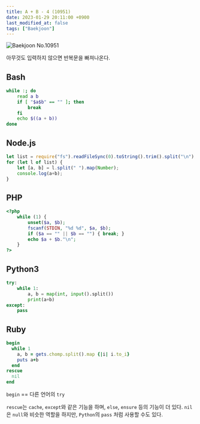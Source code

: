 ```yaml
---
title: A + B - 4 (10951)
date: 2023-01-29 20:11:00 +0900
last_modified_at: false
tags: ["Baekjoon"]
---
```


![Baekjoon No.10951](https://cdn.jsdelivr.net/gh/kimzuni/cdn/blog/baekjoon-10951.png)

아무것도 입력하지 않으면 반복문을 빠져나온다.

## Bash

```bash
while :; do
	read a b
	if [ "$a$b" == "" ]; then
		break
	fi
	echo $((a + b))
done
```

## Node.js

```javascript
let list = require("fs").readFileSync(0).toString().trim().split("\n");
for (let l of list) {
	let [a, b] = l.split(" ").map(Number);
	console.log(a+b);
}
```

## PHP

```php
<?php
	while (1) {
		unset($a, $b);
		fscanf(STDIN, "%d %d", $a, $b);
		if ($a == "" || $b == "") { break; }
		echo $a + $b."\n";
	}
?>
```

## Python3

```python
try:
    while 1:
        a, b = map(int, input().split())
        print(a+b)
except:
    pass
```

## Ruby

```ruby
begin
  while 1
    a, b = gets.chomp.split().map {|i| i.to_i}
    puts a+b
  end
rescue
  nil
end
```

`begin` == 다른 언어의 `try`

`rescue`는 `cache`, `except`와 같은 기능을 하며, `else`, `ensure` 등의 기능이 더 있다.
`nil`은 `null`와 비슷한 역할을 하지만, `Python`의 `pass` 처럼 사용할 수도 있다.
